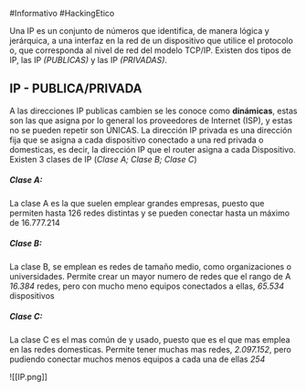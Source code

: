 #Informativo #HackingEtico 

Una IP es un conjunto de números que identifica, de manera lógica y jerárquica, a una interfaz en la red de un dispositivo que utilice el protocolo o, que corresponda al nivel de red del modelo TCP/IP. Existen dos tipos de IP, las IP *(PUBLICAS)* y las IP *(PRIVADAS)*.

## IP - PUBLICA/PRIVADA

A las direcciones IP publicas cambien se les conoce como **dinámicas**, estas son las que asigna por lo general los proveedores de Internet (ISP), y estas no se pueden repetir son ÚNICAS. La dirección IP privada es una dirección fija que se asigna a cada dispositivo conectado a una red privada o domesticas, es decir, la dirección IP que el router asigna a cada Dispositivo. Existen 3 clases de IP  (*Clase A; Clase B; Clase C*)

##### Clase A: 
La clase A es la que suelen emplear grandes empresas, puesto que permiten hasta 126 redes distintas y se pueden conectar hasta un máximo de 16.777.214

##### Clase B:
La clase B, se emplean es redes de tamaño medio, como organizaciones o universidades. Permite crear un mayor numero de redes que el rango de A *16.384* redes, pero con mucho meno equipos conectados a ellas, *65.534* dispositivos 

##### Clase C:
La clase C es el mas común de y usado, puesto que es el que mas emplea en las redes domesticas. Permite tener muchas mas redes, *2.097.152*, pero pudiendo conectar muchos menos equipos a cada una de ellas *254*

![[IP.png]]



